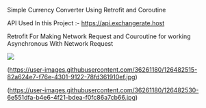 Simple Currency Converter Using Retrofit and Coroutine

API Used In this Project :- https://api.exchangerate.host

Retrofit For Making Network Request and Couroutine for working Asynchronous With Network Request 

<img src="https://user-images.githubusercontent.com/36261180/126482493-629d3573-f6c0-4c54-9e48-28595779f7fb.jpg" with=500dp>

(https://user-images.githubusercontent.com/36261180/126482515-82a624e7-f76e-4301-9122-78fd361910ef.jpg)

(https://user-images.githubusercontent.com/36261180/126482530-6e551dfa-b4e6-4f21-bdea-f0fc86a7cb66.jpg)


